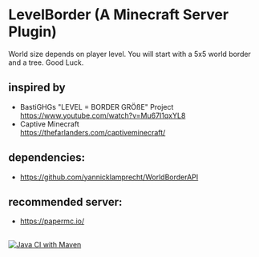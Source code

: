 # LevelBorder (A Minecraft Server Plugin)
World size depends on player level. You will start with a 5x5 world border and a tree. Good Luck.

## inspired by
- BastiGHGs "LEVEL = BORDER GRÖßE" Project  
  https://www.youtube.com/watch?v=Mu67I1qxYL8
- Captive Minecraft  
  https://thefarlanders.com/captiveminecraft/

## dependencies:
- https://github.com/yannicklamprecht/WorldBorderAPI

## recommended server:
- https://papermc.io/

## 
[![Java CI with Maven](https://github.com/ooehme/LevelBorder/actions/workflows/maven.yml/badge.svg?branch=1.18)](https://github.com/ooehme/LevelBorder/actions/workflows/maven.yml)
